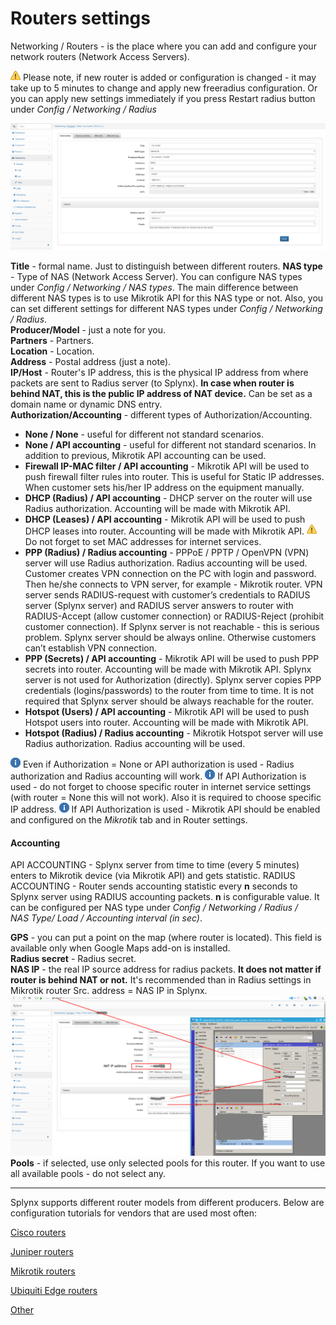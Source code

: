 Routers settings
==========

Networking / Routers - is the place where you can add and configure your network routers (Network Access Servers).

![(warning)](warning.png) Please note, if new router is added or configuration is changed - it may take up to 5 minutes to change and apply new freeradius configuration. Or you can apply new settings immediately if you press Restart radius button under *Config / Networking / Radius*

![(image)](image2018-10-2_11-28-30.png)

**Title** - formal name. Just to distinguish between different routers.
**NAS type** - Type of NAS (Network Access Server). You can configure NAS types under _Config / Networking / NAS types_. The main difference between different NAS types is to use Mikrotik API for this NAS type or not. Also, you can set different settings for different NAS types under _Config / Networking / Radius_.  
**Producer/Model** - just a note for you.  
**Partners** - Partners.  
**Location** - Location.  
**Address** - Postal address (just a note).  
**IP/Host** - Router's IP address, this is the physical IP address from where packets are sent to Radius server (to Splynx). **In case when router is behind NAT, this is the public IP address of NAT device.** Can be set as a domain name or dynamic DNS entry.  
**Authorization/Accounting** - different types of Authorization/Accounting.

*   **None / None** - useful for different not standard scenarios.
*   **None / API accounting** - useful for different not standard scenarios. In addition to previous, Mikrotik API accounting can be used.
*   **Firewall IP-MAC filter / API accounting** - Mikrotik API will be used to push firewall filter rules into router. This is useful for Static IP addresses. When customer sets his/her IP address on the equipment manually.
*   **DHCP (Radius) / API accounting** - DHCP server on the router will use Radius authorization. Accounting will be made with Mikrotik API.
*   **DHCP (Leases) / API accounting** - Mikrotik API will be used to push DHCP leases into router. Accounting will be made with Mikrotik API.
    ![(warning)](warning.png) Do not forget to set MAC addresses for internet services. 
*   **PPP (Radius) / Radius accounting** - PPPoE / PPTP / OpenVPN (VPN) server will use Radius authorization. Radius accounting will be used. Customer creates VPN connection on the PC with login and password. Then he/she connects to VPN server, for example - Mikrotik router. VPN server sends RADIUS-request with customer’s credentials to RADIUS server (Splynx server) and RADIUS server answers to router with RADIUS-Accept (allow customer connection) or RADIUS-Reject (prohibit customer connection).
If Splynx server is not reachable - this is serious problem. Splynx server should be always online. Otherwise customers can’t establish VPN connection.
*   **PPP (Secrets) / API accounting** - Mikrotik API will be used to push PPP secrets into router. Accounting will be made with Mikrotik API. Splynx server is not used for Authorization (directly). Splynx server copies PPP credentials (logins/passwords) to the router from time to time.
It is not required that Splynx server should be always reachable for the router.
*   **Hotspot (Users) / API accounting** - Mikrotik API will be used to push Hotspot users into router. Accounting will be made with Mikrotik API.
*   **Hotspot (Radius) / Radius accounting** - Mikrotik Hotspot server will use Radius authorization. Radius accounting will be used.

![(info)](info.png) Even if Authorization = None or API authorization is used - Radius authorization and Radius accounting will work.
![(info)](info.png) If API Authorization is used - do not forget to choose specific router in internet service settings (with router = None this will not work). Also it is required to choose specific IP address.
![(info)](info.png) If API Authorization is used - Mikrotik API should be enabled and configured on the _Mikrotik_ tab and in Router settings.

#### Accounting
API ACCOUNTING - Splynx server from time to time (every 5 minutes) enters to Mikrotik device (via Mikrotik API) and gets statistic.
RADIUS ACCOUNTING - Router sends accounting statistic every **n** seconds to Splynx server using RADIUS accounting packets. **n** is configurable value. It can be configured per NAS type under *Config / Networking / Radius / NAS Type/ Load / Accounting interval (in sec)*.

**GPS** - you can put a point on the map (where router is located). This field is available only when Google Maps add-on is installed.  
**Radius secret** - Radius secret.  
**NAS IP** - the real IP source address for radius packets. **It does not matter if router is behind NAT or not.** It's recommended than in Radius settings in Mikrotik router Src. address = NAS IP in Splynx.  
![(image)](image2018-10-2_13-26-18.png)
**Pools** - if selected, use only selected pools for this router. If you want to use all available pools - do not select any.

* * *

Splynx supports different router models from different producers. Below are configuration tutorials for vendors that are used most often:

[Cisco routers](/networking/routers_settings/cisco/cisco.md)

[Juniper routers](/networking/routers_settings/juniper/juniper.md)

[Mikrotik routers](/networking/routers_settings/mikrotik/mikrotik.md)

[Ubiquiti Edge routers](/networking/routers_settings/ubiquiti/ubiquiti.md)

[Other](/networking/routers_settings/other/other.md)
